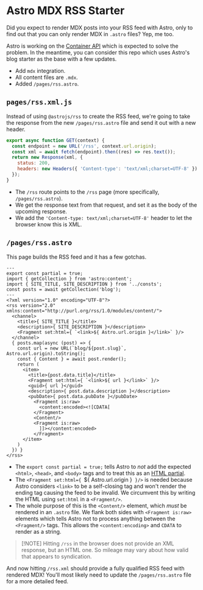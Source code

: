 # Astro MDX RSS Starter

Did you expect to render MDX posts into your RSS feed with Astro, only to find out that you can only render MDX in `.astro` files? Yep, me too.

Astro is working on the [Container API](https://github.com/withastro/roadmap/issues/533) which is expected to solve the problem. In the meantime, you can consider this repo which uses Astro's blog starter as the base with a few updates.

- Add `mdx` integration.
- All content files are `.mdx`.
- Added `/pages/rss.astro`.

## `pages/rss.xml.js`

Instead of using `@astrojs/rss` to create the RSS feed, we're going to take the response from the new `/pages/rss.astro` file and send it out with a new header.

```js
export async function GET(context) {
  const endpoint = new URL('/rss', context.url.origin);
  const xml = await fetch(endpoint).then((res) => res.text());
  return new Response(xml, {
    status: 200,
    headers: new Headers({ 'Content-type': 'text/xml;charset=UTF-8' })
  });
}
```

- The `/rss` route points to the `/rss` page (more specifically, `/pages/rss.astro`).
- We get the response text from that request, and set it as the body of the upcoming response.
- We add the `'Content-type: text/xml;charset=UTF-8'` header to let the browser know this is XML.

## `/pages/rss.astro`

This page builds the RSS feed and it has a few gotchas.

```.astro
---
export const partial = true;
import { getCollection } from 'astro:content';
import { SITE_TITLE, SITE_DESCRIPTION } from '../consts';
const posts = await getCollection('blog');
---
<?xml version="1.0" encoding="UTF-8"?>
<rss version="2.0" xmlns:content="http://purl.org/rss/1.0/modules/content/">
  <channel>
    <title>{ SITE_TITLE }</title>
    <description>{ SITE_DESCRIPTION }</description>
    <Fragment set:html={ `<link>${ Astro.url.origin }</link>` }/>
  </channel>
  { posts.map(async (post) => {
    const url = new URL(`blog/${post.slug}`, Astro.url.origin).toString();
    const { Content } = await post.render();
    return (
      <item>
        <title>{post.data.title}</title>
        <Fragment set:html={ `<link>${ url }</link>` }/>
        <guid>{ url }</guid>
        <description>{ post.data.description }</description>
        <pubDate>{ post.data.pubDate }</pubDate>
          <Fragment is:raw>
            <content:encoded><![CDATA[
          </Fragment>
          <Content/>
          <Fragment is:raw>
            ]]></content:encoded>
          </Fragment>
      </item>
    )
  }) }
</rss>
```

- The `export const partial = true;` tells Astro to _not_ add the expected `<html>`, `<head>`, and `<body>` tags and to treat this as an [HTML partial](https://docs.astro.build/en/basics/astro-pages/#page-partials).
- The `<Fragment set:html={ `<link>${ Astro.url.origin }</link>` }/>` is needed because Astro considers `<link>` to be a self-closing tag and won't render the ending tag causing the feed to be invalid. We circumvent this by writing the HTML using `set:html` in a `<Fragment/>`.
- The whole purpose of this is the `<Content/>` element, which _must_ be rendered in an `.astro` file. We flank both sides with `<Fragment is:raw>` elements which tells Astro not to process anything between the `<Fragment/>` tags. This allows the `<content:encoding>` and `CDATA` to render as a string.

> [!NOTE] Hitting `/rss` in the browser does not provide an XML response, but an HTML one. So mileage may vary about how valid that appears to syndication.

And now hitting `/rss.xml` should provide a fully qualified RSS feed with rendered MDX! You'll most likely need to update the `/pages/rss.astro` file for a more detailed feed.